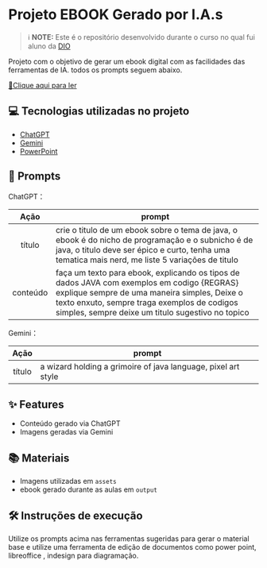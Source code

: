 
# Projeto EBOOK Gerado por I.A.s


 > ℹ️ **NOTE:** Este é o repositório desenvolvido durante o curso no qual fui aluno da [DIO](https://dio.me)

Projeto com o objetivo de gerar um ebook digital com as facilidades das ferramentas de IA. todos os prompts
seguem abaixo.

<a href="https://github.com/felipeAguiarCode/prompts-recipe-to-create-a-ebook/blob/main/output/ebook%20-%20css%20jedi%20output.pdf" title="View PDF now"> 📕Clique aqui para ler</a>

## 💻 Tecnologias utilizadas no projeto

- [ChatGPT](https://chat.openai.com/) 
- [Gemini](https://gemini.google.com)
- [PowerPoint](https://www.microsoft.com/en/microsoft-365/powerpoint)

## 🧠 Prompts


ChatGPT：

|   Ação   | prompt                                                                                                                                                                                                                                                                         |
| :------: | ------------------------------------------------------------------------------------------------------------------------------------------------------------------------------------------------------------------------------------------------------------------------------ |
|  título  | crie o titulo de um ebook sobre o tema de java, o ebook é do nicho de programação e o subnicho é de java, o titulo deve ser épico e curto, tenha uma tematica mais nerd, me liste 5 variações de titulo                                                        |
| conteúdo | faça um texto para ebook, explicando os tipos de dados JAVA com exemplos em codigo {REGRAS} explique sempre de uma maneira simples, Deixe o texto enxuto, sempre traga exemplos de codigos simples, sempre deixe um titulo sugestivo no topico |


Gemini：

|  Ação  | prompt                                                                                 |
| :----: | -------------------------------------------------------------------------------------- |
| título | a wizard holding a grimoire of java language, pixel art style                          |

## ✨ Features

- Conteúdo gerado via ChatGPT
- Imagens geradas via Gemini

## 📚 Materiais

- Imagens utilizadas em `assets`
- ebook gerado durante as aulas em `output`

## 🛠️ Instruções de execução

Utilize os prompts acima nas ferramentas sugeridas para gerar o material base e utilize uma ferramenta de edição de documentos como power point, libreoffice , indesign para diagramação.

